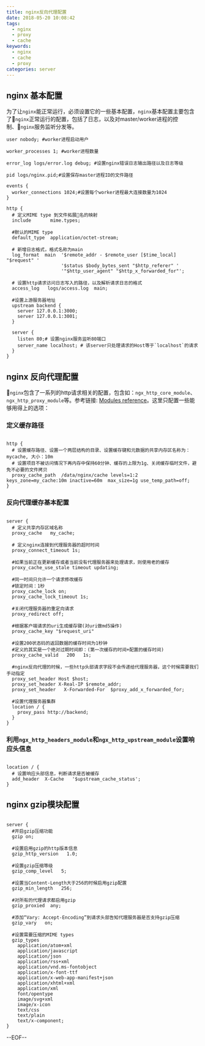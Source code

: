```yaml
---
title: nginx反向代理配置
date: 2018-05-20 10:08:42
tags: 
  - nginx
  - proxy
  - cache
keywords: 
  - nginx
  - cache
  - proxy
categories: server
---
```


## nginx 基本配置

为了让`nginx`能正常运行，必须设置它的一些基本配置，`nginx`基本配置主要包含了`nginx`正常运行的配置，包括了日志，以及对master/worker进程的控制、`nginx`服务监听分发等。

```nginx
user nobody; #worker进程启动用户

worker_processes 1; #worker进程数量

error_log logs/error.log debug; #设置nginx错误日志输出路径以及日志等级

pid logs/nginx.pid;#设置保存master进程ID的文件路径

events {
  worker_connections 1024;#设置每个worker进程最大连接数量为1024
}

http {
  # 定义MIME type 到文件拓展名的映射
  include       mime.types;

  #默认的MIME type
  default_type  application/octet-stream;

  # 新增日志格式，格式名称为main
  log_format  main  '$remote_addr - $remote_user [$time_local] "$request" '
                    '$status $body_bytes_sent "$http_referer" '
                    '"$http_user_agent" "$http_x_forwarded_for"';

  # 设置http请求访问日志写入的路径，以及解析请求日志的格式
  access_log   logs/access.log  main;

  #设置上游服务器地址
  upstream backend {
    server 127.0.0.1:3000;
    server 127.0.0.1:3001;
  }

  server {
    listen 80;# 设置nginx服务监听80端口
    server_name localhost; # 该server只处理请求的Host等于`localhost`的请求
  }
}

```

## nginx 反向代理配置
`nginx`包含了一系列的http请求相关的配置，包含如：`ngx_http_core_module`、`ngx_http_proxy_module`等。参考链接: [Modules reference](http://nginx.org/en/docs/)。这里只配置一些能够用得上的选项：


### 定义缓存路径

```nginx

http {
  # 设置缓存路径、设置一个两层结构的目录、设置缓存键和元数据的共享内存区名称为：mycache, 大小：10m
  # 设置项目不被访问情况下再内存中保持60分钟、缓存的上限为1g、关闭缓存临时文件，避免不必要的文件拷贝
  proxy_cache_path  /data/nginx/cache levels=1:2 keys_zone=my_cache:10m inactive=60m  max_size=1g use_temp_path=off;
}

```

### 反向代理缓存基本配置

```nginx

server {
  # 定义共享内存区域名称
  proxy_cache   my_cache;

  # 定义nginx连接到代理服务器的超时时间
  proxy_connect_timeout 1s;

  #如果当前正在更新缓存或者当前没有代理服务器来处理请求，则使用老的缓存
  proxy_cache_use_stale timeout updating;

  #同一时间只允许一个请求修改缓存
  #锁定时间：1秒
  proxy_cache_lock on;
  proxy_cache_lock_timeout 1s;

  #关闭代理服务器的重定向请求
  proxy_redirect off;

  #根据客户端请求的uri生成缓存键(对uri做md5操作)
  proxy_cache_key "$request_uri"

  #设置200状态码的返回数据的缓存时间为1秒钟
  #定义的其实是一个绝对过期时间即：(第一次缓存的时间+配置的缓存时间)
  proxy_cache_valid   200   1s;

  #nginx反向代理的时候，一些http头部请求字段不会传递给代理服务器，这个时候需要我们手动指定
  proxy_set_header Host $host;
  proxy_set_header X-Real-IP $remote_addr;
  proxy_set_header   X-Forwarded-For  $proxy_add_x_forwarded_for;

  #设置代理服务器集群
  location / {
    proxy_pass http://backend;
  }
}

```

### 利用`ngx_http_headers_module`和`ngx_http_upstream_module`设置响应头信息

```nginx

location / {
  # 设置响应头部信息，判断请求是否被缓存
  add_header  X-Cache   '$upstream_cache_status';
}

```

## nginx gzip模块配置

```nginx

server {
  #开启gzip压缩功能
  gzip on;

  #设置启用gzip的http版本信息
  gzip_http_version   1.0;

  #设置gzip压缩等级
  gzip_comp_level   5;

  #设置当Content-Length大于256的时候启用gzip配置
  gzip_min_length   256;

  #对所有的代理请求都启用gzip
  gzip_proxied  any;

  #添加“Vary: Accept-Encoding”到请求头部告知代理服务器是否支持gzip压缩
  gzip_vary   on;

  #设置需要压缩的MIME types
  gzip_types
    application/atom+xml
    application/javascript
    application/json
    application/rss+xml
    application/vnd.ms-fontobject
    application/x-font-ttf
    application/x-web-app-manifest+json
    application/xhtml+xml
    application/xml
    font/opentype
    image/svg+xml
    image/x-icon
    text/css
    text/plain
    text/x-component;
}

```

--EOF--